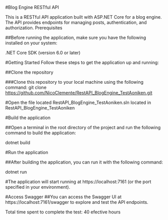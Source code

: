 #Blog Engine RESTful API

This is a RESTful API application built with ASP.NET Core for a blog engine. The API provides endpoints for managing posts, authentication, and authorization.
Prerequisites

##Before running the application, make sure you have the following installed on your system:

.NET Core SDK (version 6.0 or later)

#Getting Started
Follow these steps to get the application up and running:

##Clone the repository

###Clone this repository to your local machine using the following command:
git clone https://github.com/NicoClemente/RestAPI_BlogEngine_TestAoniken.git

#Open the file located RestAPI_BlogEngine_TestAoniken.sln located in RestAPI_BlogEngine_TestAoniken 

#Build the application

##Open a terminal in the root directory of the project and run the following command to build the application:

dotnet build

#Run the application

##After building the application, you can run it with the following command:

dotnet run

#The application will start running at https://localhost:7161 (or the port specified in your environment).

#Access Swagger
##You can access the Swagger UI at https://localhost:7161/swagger to explore and test the API endpoints.

Total time spent to complete the test: 40 efective hours

